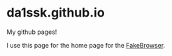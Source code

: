 # da1ssk.github.io
My github pages!

I use this page for the home page for the [FakeBrowser](https://github.com/da1ssk/FakeBrowser).


